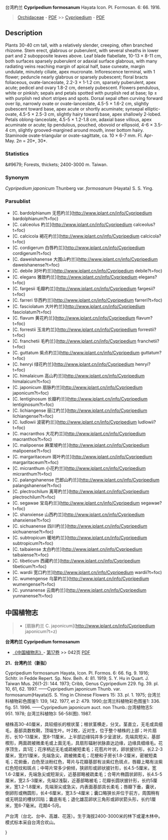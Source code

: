 台湾杓兰 **Cypripedium formosanum** Hayata Icon. Pl. Formosan. 6: 66. 1916.

> [Orchidaceae](http://www.iplant.cn/info/Orchidaceae?t=foc) - [PDF](http://www.iplant.cn/foc/pdf/Orchidaceae.pdf) >> [Cypripedium](http://www.iplant.cn/info/Cypripedium?t=foc) - [PDF](http://www.iplant.cn/foc/pdf/Cypripedium.pdf)

## Description

Plants 30-40 cm tall, with a relatively slender, creeping, often branched rhizome. Stem erect, glabrous or puberulent, with several sheaths in lower part and 2 subopposite leaves above. Leaf blade flabellate, 10-13 × 8-11 cm, both surfaces sparsely puberulent or adaxial surface glabrous, with many radiating veins reaching margin of apical half, base cuneate, margin undulate, minutely ciliate, apex mucronate. Inflorescence terminal, with 1 flower; peduncle nearly glabrous or sparsely pubescent; floral bracts foliaceous, ovate-lanceolate, 2.2-3 × 1-1.2 cm, sparsely puberulent, apex acute; pedicel and ovary 1.8-2 cm, densely pubescent. Flowers pendulous, white or pinkish; sepals and petals spotted with purplish red at base; lip ± with purplish red short stripes and spots. Dorsal sepal often curving forward over lip, narrowly ovate or ovate-lanceolate, 4.5-5 × 1.6-2 cm, slightly pubescent toward base, apex acute or shortly acuminate; synsepal elliptic-ovate, 4.5-5 × 2.5-3 cm, slightly hairy toward base, apex shallowly 2-lobed. Petals oblong-lanceolate, 4.5-5 × 1.2-1.8 cm, adaxial base villous, apex acuminate or acute; lip pendulous, pouched, obovoid or ellipsoid, 4-6 × 3.5-4 cm, slightly grooved-margined around mouth, inner bottom hairy. Staminode ovate-triangular or ovate-sagittate, ca. 10 × 6-7 mm. Fl. Apr-May. 2*n* = 20*, 30*.

### Statistics
&amp;#9679; Forests, thickets; 2400-3000 m. Taiwan.

### Synonym
*Cypripedium japonicum* Thunberg var. *formosanum* (Hayata) S. S. Ying.

### Parsublist

* [C.  bardolphianum  无苞杓兰](http://www.iplant.cn/info/Cypripedium bardolphianum?t=foc)
* [C.  calceolus  杓兰](http://www.iplant.cn/info/Cypripedium calceolus?t=foc)
* [C.  calcicola  褐花杓兰](http://www.iplant.cn/info/Cypripedium calcicola?t=foc)
* [C.  cordigerum  白唇杓兰](http://www.iplant.cn/info/Cypripedium cordigerum?t=foc)
* [C.  daweishanense  大围山杓兰](http://www.iplant.cn/info/Cypripedium daweishanense?t=foc)
* [C.  debile  对叶杓兰](http://www.iplant.cn/info/Cypripedium debile?t=foc)
* [C.  elegans  雅致杓兰](http://www.iplant.cn/info/Cypripedium elegans?t=foc)
* [C.  fargesii  毛瓣杓兰](http://www.iplant.cn/info/Cypripedium fargesii?t=foc)
* [C.  farreri  华西杓兰](http://www.iplant.cn/info/Cypripedium farreri?t=foc)
* [C.  fasciolatum  大叶杓兰](http://www.iplant.cn/info/Cypripedium fasciolatum?t=foc)
* [C.  flavum  黄花杓兰](http://www.iplant.cn/info/Cypripedium flavum?t=foc)
* [C.  forrestii  玉龙杓兰](http://www.iplant.cn/info/Cypripedium forrestii?t=foc)
* [C.  franchetii  毛杓兰](http://www.iplant.cn/info/Cypripedium franchetii?t=foc)
* [C.  guttatum  紫点杓兰](http://www.iplant.cn/info/Cypripedium guttatum?t=foc)
* [C.  henryi  绿花杓兰](http://www.iplant.cn/info/Cypripedium henryi?t=foc)
* [C.  himalaicum  高山杓兰](http://www.iplant.cn/info/Cypripedium himalaicum?t=foc)
* [C.  japonicum  扇脉杓兰](http://www.iplant.cn/info/Cypripedium japonicum?t=foc)
* [C.  lentiginosum  长瓣杓兰](http://www.iplant.cn/info/Cypripedium lentiginosum?t=foc)
* [C.  lichiangense  丽江杓兰](http://www.iplant.cn/info/Cypripedium lichiangense?t=foc)
* [C.  ludlowii  波密杓兰](http://www.iplant.cn/info/Cypripedium ludlowii?t=foc)
* [C.  macranthos  大花杓兰](http://www.iplant.cn/info/Cypripedium macranthos?t=foc)
* [C.  malipoense  麻栗坡杓兰](http://www.iplant.cn/info/Cypripedium malipoense?t=foc)
* [C.  margaritaceum  斑叶杓兰](http://www.iplant.cn/info/Cypripedium margaritaceum?t=foc)
* [C.  micranthum  小花杓兰](http://www.iplant.cn/info/Cypripedium micranthum?t=foc)
* [C.  palangshanense  巴郎山杓兰](http://www.iplant.cn/info/Cypripedium palangshanense?t=foc)
* [C.  plectrochilum  离萼杓兰](http://www.iplant.cn/info/Cypripedium plectrochilum?t=foc)
* [C.  segawae  宝岛杓兰](http://www.iplant.cn/info/Cypripedium segawae?t=foc)
* [C.  shanxiense  山西杓兰](http://www.iplant.cn/info/Cypripedium shanxiense?t=foc)
* [C.  sichuanense  四川杓兰](http://www.iplant.cn/info/Cypripedium sichuanense?t=foc)
* [C.  subtropicum  暖地杓兰](http://www.iplant.cn/info/Cypripedium subtropicum?t=foc)
* [C.  taibaiense  太白杓兰](http://www.iplant.cn/info/Cypripedium taibaiense?t=foc)
* [C.  tibeticum  西藏杓兰](http://www.iplant.cn/info/Cypripedium tibeticum?t=foc)
* [C.  wardii  宽口杓兰](http://www.iplant.cn/info/Cypripedium wardii?t=foc)
* [C.  wumengense  乌蒙杓兰](http://www.iplant.cn/info/Cypripedium wumengense?t=foc)
* [C.  yunnanense  云南杓兰](http://www.iplant.cn/info/Cypripedium yunnanense?t=foc)

## 中国植物志

> * [扇脉杓兰  C.  japonicum](http://www.iplant.cn/info/Cypripedium japonicum?t=z)


**台湾杓兰 Cypripedium formosanum**

* [《中国植物志》](http://www.iplant.cn/frps)- [第17卷](http://www.iplant.cn/frps/vol/17) >> 042页 [PDF](http://www.iplant.cn/frps/pdf/17/042.pdf)


**21．台湾杓兰（新拟）**

Cypripedium formosanum Hayata, Icon. Pl. Formos. 6: 66. fig. 9. 1916; Schltr. in Fedde Repert. Sp. Nov. Beih. 4: 81. 1919; S. Y. Hu in Quart. J. Taiwan Mus. 26(1-2): 144. 1973; Cribb, Genus Cypripedium 229. fig. 39. pl. 10, 61, 62. 1997. ——Cypripedium japonicum Thunb. var. formosanum(Hayata)S. S. Ying in Chinese Flowers 15: 33. pl. 1. 1975; 台湾兰科植物彩色图鉴1: 139, 142. 1977, et 2: 479. 1990;台湾兰科植物彩色图鉴1: 336. fig. 51. 1996. ——Cypripedium japonicum auct. non Thunb.:台湾植物志5: 951. 1978; 台湾兰科植物3: 56-58(图). 1987.

植株高30-40厘米，具较细长的根状茎；根状茎横走，分叉。茎直立，无毛或具细毛，基部具数枚鞘，顶端生叶。叶2枚，近对生，位于整个植株的上部；叶片扇形，长10-13厘米，宽8-11厘米，上半部边缘钝并多少呈波状，先端具短尖，基部楔形，两面疏被微柔毛或上面无毛，具扇形辐射状脉直达边缘，边缘具细缘毛。花序顶生，具1花；花序柄近无毛或疏被短柔毛；花苞片叶状，卵状披针形，长2.2-3厘米，宽约1厘米，先端急尖，疏被微柔毛；花梗和子房长1.8-2厘米，密被短柔毛；花俯垂，白色至淡粉红色，萼片与花瓣基部有淡紫红色斑点，唇瓣上略有淡紫红色短纹和斑点；中萼片常多少俯倾，狭卵形或卵状披针形，长4.5-5厘米，宽1.6-2厘米，先端急尖或短渐尖，近基部略被疏柔毛；合萼片椭圆状卵形，长4.5-5厘米，宽2.5-3厘米，先端2浅裂，近基部略被毛；花瓣长圆状披针形，长约5厘米，宽1.2-1.8厘米，先端渐尖或急尖，内表面基部具长柔毛；唇瓣下垂，囊状，倒卵形或椭圆形，长4-6厘米，宽3.5-4厘米；囊口略狭长并位于前方，周围稍有或无明显的槽状凹陷；囊底有毛；退化雄蕊卵状三角形或卵状箭头形，长约1厘米，宽6-7毫米。花期4-5月。

产台湾（台北、台中、高雄、花莲）。生于海拔2400-3000米的林下或灌木林中。模式标本采自台湾合欢山。

}